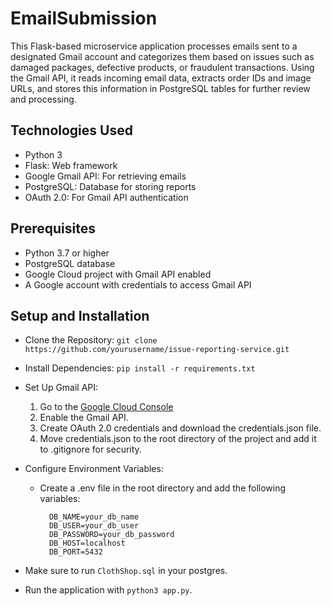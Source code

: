 # EmailSubmission

This Flask-based microservice application processes emails sent to a designated Gmail account and categorizes them based on issues such as damaged packages, defective products, or fraudulent transactions. Using the Gmail API, it reads incoming email data, extracts order IDs and image URLs, and stores this information in PostgreSQL tables for further review and processing.

## Technologies Used

- Python 3
- Flask: Web framework
- Google Gmail API: For retrieving emails
- PostgreSQL: Database for storing reports
- OAuth 2.0: For Gmail API authentication

## Prerequisites

- Python 3.7 or higher
- PostgreSQL database
- Google Cloud project with Gmail API enabled
- A Google account with credentials to access Gmail API

## Setup and Installation

- Clone the Repository:
  `git clone https://github.com/yourusername/issue-reporting-service.git`

- Install Dependencies:
  `pip install -r requirements.txt`

- Set Up Gmail API:

  1. Go to the [Google Cloud Console](https://console.cloud.google.com/apis/credentials/)
  2. Enable the Gmail API.
  3. Create OAuth 2.0 credentials and download the credentials.json file.
  4. Move credentials.json to the root directory of the project and add it to .gitignore for security.

- Configure Environment Variables:

  - Create a .env file in the root directory and add the following variables:
    ```
      DB_NAME=your_db_name
      DB_USER=your_db_user
      DB_PASSWORD=your_db_password
      DB_HOST=localhost
      DB_PORT=5432
    ```

- Make sure to run `ClothShop.sql` in your postgres.

- Run the application with `python3 app.py`.
